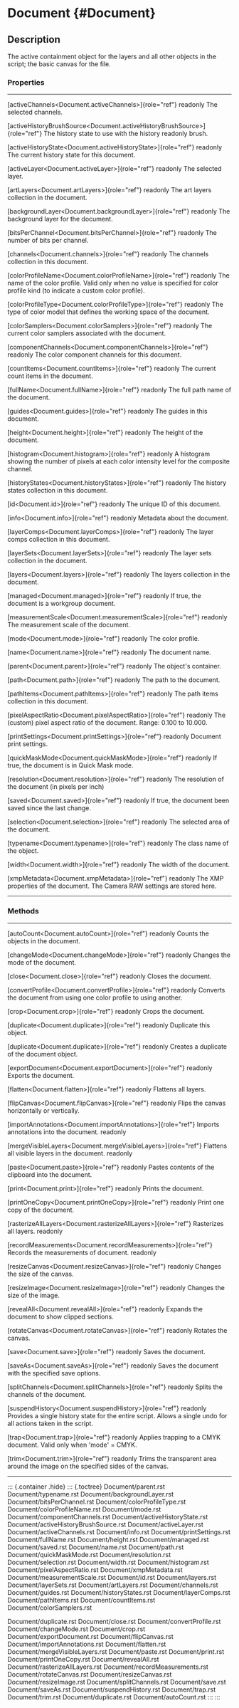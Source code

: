 Document {#Document}
========

Description
-----------

The active containment object for the layers and all other objects in
the script; the basic canvas for the file.

### Properties

  ----------------------------------------------------------------------------- --------------------------------------------
  [activeChannels\<Document.activeChannels\>]{role="ref"} readonly              The selected channels.

  [activeHistoryBrushSource\<Document.activeHistoryBrushSource\>]{role="ref"}   The history state to use with the history
  readonly                                                                      brush.

  [activeHistoryState\<Document.activeHistoryState\>]{role="ref"} readonly      The current history state for this document.

  [activeLayer\<Document.activeLayer\>]{role="ref"} readonly                    The selected layer.

  [artLayers\<Document.artLayers\>]{role="ref"} readonly                        The art layers collection in the document.

  [backgroundLayer\<Document.backgroundLayer\>]{role="ref"} readonly            The background layer for the document.

  [bitsPerChannel\<Document.bitsPerChannel\>]{role="ref"} readonly              The number of bits per channel.

  [channels\<Document.channels\>]{role="ref"} readonly                          The channels collection in this document.

  [colorProfileName\<Document.colorProfileName\>]{role="ref"} readonly          The name of the color profile. Valid only
                                                                                when no value is specified for color profile
                                                                                kind (to indicate a custom color profile).

  [colorProfileType\<Document.colorProfileType\>]{role="ref"} readonly          The type of color model that defines the
                                                                                working space of the document.

  [colorSamplers\<Document.colorSamplers\>]{role="ref"} readonly                The current color samplers associated with
                                                                                the document.

  [componentChannels\<Document.componentChannels\>]{role="ref"} readonly        The color component channels for this
                                                                                document.

  [countItems\<Document.countItems\>]{role="ref"} readonly                      The current count items in the document.

  [fullName\<Document.fullName\>]{role="ref"} readonly                          The full path name of the document.

  [guides\<Document.guides\>]{role="ref"} readonly                              The guides in this document.

  [height\<Document.height\>]{role="ref"} readonly                              The height of the document.

  [histogram\<Document.histogram\>]{role="ref"} readonly                        A histogram showing the number of pixels at
                                                                                each color intensity level for the composite
                                                                                channel.

  [historyStates\<Document.historyStates\>]{role="ref"} readonly                The history states collection in this
                                                                                document.

  [id\<Document.id\>]{role="ref"} readonly                                      The unique ID of this document.

  [info\<Document.info\>]{role="ref"} readonly                                  Metadata about the document.

  [layerComps\<Document.layerComps\>]{role="ref"} readonly                      The layer comps collection in this document.

  [layerSets\<Document.layerSets\>]{role="ref"} readonly                        The layer sets collection in the document.

  [layers\<Document.layers\>]{role="ref"} readonly                              The layers collection in the document.

  [managed\<Document.managed\>]{role="ref"} readonly                            If true, the document is a workgroup
                                                                                document.

  [measurementScale\<Document.measurementScale\>]{role="ref"} readonly          The measurement scale of the document.

  [mode\<Document.mode\>]{role="ref"} readonly                                  The color profile.

  [name\<Document.name\>]{role="ref"} readonly                                  The document name.

  [parent\<Document.parent\>]{role="ref"} readonly                              The object\'s container.

  [path\<Document.path\>]{role="ref"} readonly                                  The path to the document.

  [pathItems\<Document.pathItems\>]{role="ref"} readonly                        The path items collection in this document.

  [pixelAspectRatio\<Document.pixelAspectRatio\>]{role="ref"} readonly          The (custom) pixel aspect ratio of the
                                                                                document. Range: 0.100 to 10.000.

  [printSettings\<Document.printSettings\>]{role="ref"} readonly                Document print settings.

  [quickMaskMode\<Document.quickMaskMode\>]{role="ref"} readonly                If true, the document is in Quick Mask mode.

  [resolution\<Document.resolution\>]{role="ref"} readonly                      The resolution of the document (in pixels
                                                                                per inch)

  [saved\<Document.saved\>]{role="ref"} readonly                                If true, the document been saved since the
                                                                                last change.

  [selection\<Document.selection\>]{role="ref"} readonly                        The selected area of the document.

  [typename\<Document.typename\>]{role="ref"} readonly                          The class name of the object.

  [width\<Document.width\>]{role="ref"} readonly                                The width of the document.

  [xmpMetadata\<Document.xmpMetadata\>]{role="ref"} readonly                    The XMP properties of the document. The
                                                                                Camera RAW settings are stored here.
  ----------------------------------------------------------------------------- --------------------------------------------

### Methods

  ----------------------------------------------------------------- ---------------------------------------------
  [autoCount\<Document.autoCount\>]{role="ref"} readonly            Counts the objects in the document.

  [changeMode\<Document.changeMode\>]{role="ref"} readonly          Changes the mode of the document.

  [close\<Document.close\>]{role="ref"} readonly                    Closes the document.

  [convertProfile\<Document.convertProfile\>]{role="ref"} readonly  Converts the document from using one color
                                                                    profile to using another.

  [crop\<Document.crop\>]{role="ref"} readonly                      Crops the document.

  [duplicate\<Document.duplicate\>]{role="ref"} readonly            Duplicate this object.

  [duplicate\<Document.duplicate\>]{role="ref"} readonly            Creates a duplicate of the document object.

  [exportDocument\<Document.exportDocument\>]{role="ref"} readonly  Exports the document.

  [flatten\<Document.flatten\>]{role="ref"} readonly                Flattens all layers.

  [flipCanvas\<Document.flipCanvas\>]{role="ref"} readonly          Flips the canvas horizontally or vertically.

  [importAnnotations\<Document.importAnnotations\>]{role="ref"}     Imports annotations into the document.
  readonly                                                          

  [mergeVisibleLayers\<Document.mergeVisibleLayers\>]{role="ref"}   Flattens all visible layers in the document.
  readonly                                                          

  [paste\<Document.paste\>]{role="ref"} readonly                    Pastes contents of the clipboard into the
                                                                    document.

  [print\<Document.print\>]{role="ref"} readonly                    Prints the document.

  [printOneCopy\<Document.printOneCopy\>]{role="ref"} readonly      Print one copy of the document.

  [rasterizeAllLayers\<Document.rasterizeAllLayers\>]{role="ref"}   Rasterizes all layers.
  readonly                                                          

  [recordMeasurements\<Document.recordMeasurements\>]{role="ref"}   Records the measurements of document.
  readonly                                                          

  [resizeCanvas\<Document.resizeCanvas\>]{role="ref"} readonly      Changes the size of the canvas.

  [resizeImage\<Document.resizeImage\>]{role="ref"} readonly        Changes the size of the image.

  [revealAll\<Document.revealAll\>]{role="ref"} readonly            Expands the document to show clipped
                                                                    sections.

  [rotateCanvas\<Document.rotateCanvas\>]{role="ref"} readonly      Rotates the canvas.

  [save\<Document.save\>]{role="ref"} readonly                      Saves the document.

  [saveAs\<Document.saveAs\>]{role="ref"} readonly                  Saves the document with the specified save
                                                                    options.

  [splitChannels\<Document.splitChannels\>]{role="ref"} readonly    Splits the channels of the document.

  [suspendHistory\<Document.suspendHistory\>]{role="ref"} readonly  Provides a single history state for the
                                                                    entire script. Allows a single undo for all
                                                                    actions taken in the script.

  [trap\<Document.trap\>]{role="ref"} readonly                      Applies trapping to a CMYK document. Valid
                                                                    only when \'mode\' = CMYK.

  [trim\<Document.trim\>]{role="ref"} readonly                      Trims the transparent area around the image
                                                                    on the specified sides of the canvas.
  ----------------------------------------------------------------- ---------------------------------------------

::: {.container .hide}
::: {.toctree}
Document/parent.rst Document/typename.rst Document/backgroundLayer.rst
Document/bitsPerChannel.rst Document/colorProfileType.rst
Document/colorProfileName.rst Document/mode.rst
Document/componentChannels.rst Document/activeHistoryState.rst
Document/activeHistoryBrushSource.rst Document/activeLayer.rst
Document/activeChannels.rst Document/info.rst Document/printSettings.rst
Document/fullName.rst Document/height.rst Document/managed.rst
Document/saved.rst Document/name.rst Document/path.rst
Document/quickMaskMode.rst Document/resolution.rst
Document/selection.rst Document/width.rst Document/histogram.rst
Document/pixelAspectRatio.rst Document/xmpMetadata.rst
Document/measurementScale.rst Document/id.rst Document/layers.rst
Document/layerSets.rst Document/artLayers.rst Document/channels.rst
Document/guides.rst Document/historyStates.rst Document/layerComps.rst
Document/pathItems.rst Document/countItems.rst
Document/colorSamplers.rst

Document/duplicate.rst Document/close.rst Document/convertProfile.rst
Document/changeMode.rst Document/crop.rst Document/exportDocument.rst
Document/flipCanvas.rst Document/importAnnotations.rst
Document/flatten.rst Document/mergeVisibleLayers.rst Document/paste.rst
Document/print.rst Document/printOneCopy.rst Document/revealAll.rst
Document/rasterizeAllLayers.rst Document/recordMeasurements.rst
Document/rotateCanvas.rst Document/resizeCanvas.rst
Document/resizeImage.rst Document/splitChannels.rst Document/save.rst
Document/saveAs.rst Document/suspendHistory.rst Document/trap.rst
Document/trim.rst Document/duplicate.rst Document/autoCount.rst
:::
:::
